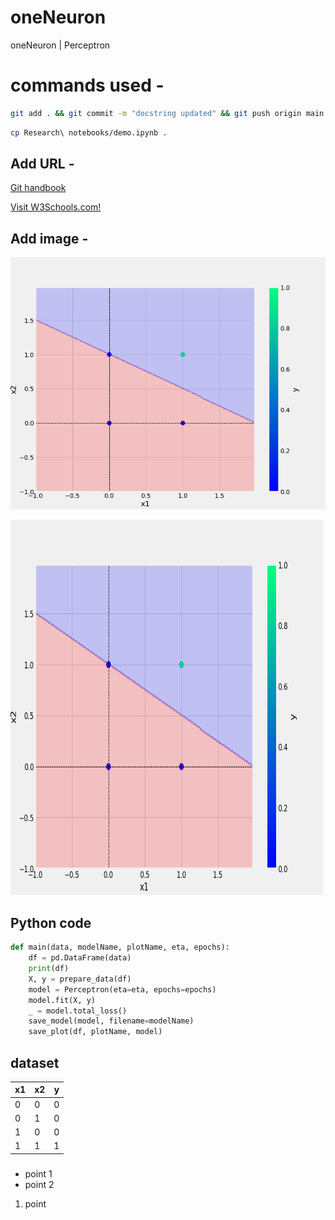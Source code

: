 # oneNeuron
oneNeuron | Perceptron

# commands used -


```bash
git add . && git commit -m "docstring updated" && git push origin main
```

```bash
cp Research\ notebooks/demo.ipynb .
```

## Add URL -
[Git handbook](https://guides.github.com/introduction/git-handbook/)

<a href="https://www.w3schools.com">Visit W3Schools.com!</a>

## Add image -
![sample Image](plots/and.png)

<img src="plots/and.png" alt="AND plot" width="500" height="600">

## Python code

```python
def main(data, modelName, plotName, eta, epochs):
    df = pd.DataFrame(data)
    print(df)
    X, y = prepare_data(df)
    model = Perceptron(eta=eta, epochs=epochs)
    model.fit(X, y)
    _ = model.total_loss()
    save_model(model, filename=modelName)
    save_plot(df, plotName, model)
```

## dataset

x1 | x2 | y
-|-|-
0|0|0
0|1|0
1|0|0
1|1|1

###
* point 1
* point 2

1. point

